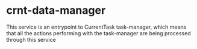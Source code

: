 # crnt-data-manager
This service is an entrypoint to CurrentTask task-manager, which means that all the actions performing with the task-manager are being processed through this service
